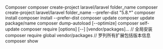 Composer
composer create-project laravel/laravel folder_name
composer create-project laravel/laravel folder_name --prefer-dist "5.8.*"
composer install
composer install --prefer-dist
composer update
composer update package/name
composer dump-autoload [--optimize]
composer self-update
composer require [options] [--] [vendor/packages]...
// 全局安装
composer require global vendor/packages
// 罗列所有扩展包括版本信息
composer show